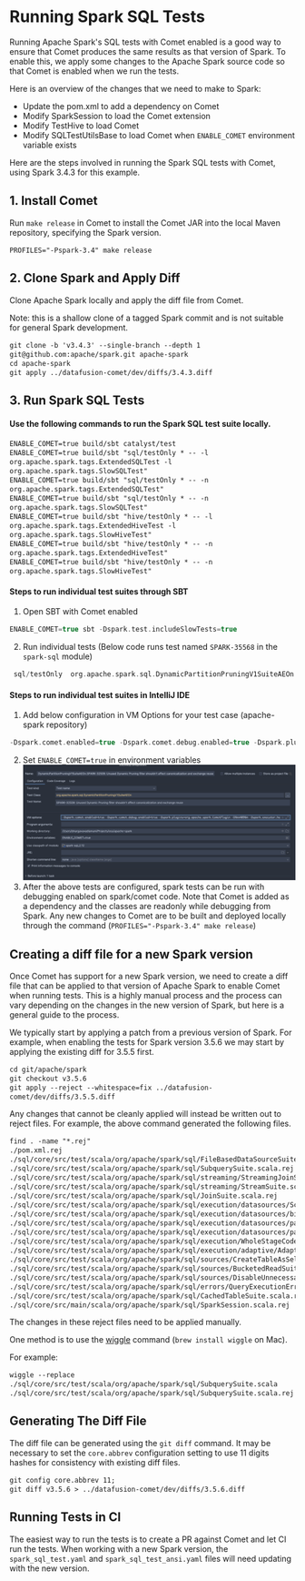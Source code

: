 <!--
Licensed to the Apache Software Foundation (ASF) under one
or more contributor license agreements.  See the NOTICE file
distributed with this work for additional information
regarding copyright ownership.  The ASF licenses this file
to you under the Apache License, Version 2.0 (the
"License"); you may not use this file except in compliance
with the License.  You may obtain a copy of the License at

  http://www.apache.org/licenses/LICENSE-2.0

Unless required by applicable law or agreed to in writing,
software distributed under the License is distributed on an
"AS IS" BASIS, WITHOUT WARRANTIES OR CONDITIONS OF ANY
KIND, either express or implied.  See the License for the
specific language governing permissions and limitations
under the License.
-->

# Running Spark SQL Tests

Running Apache Spark's SQL tests with Comet enabled is a good way to ensure that Comet produces the same
results as that version of Spark. To enable this, we apply some changes to the Apache Spark source code so that
Comet is enabled when we run the tests.

Here is an overview of the changes that we need to make to Spark:

- Update the pom.xml to add a dependency on Comet
- Modify SparkSession to load the Comet extension
- Modify TestHive to load Comet
- Modify SQLTestUtilsBase to load Comet when `ENABLE_COMET` environment variable exists

Here are the steps involved in running the Spark SQL tests with Comet, using Spark 3.4.3 for this example.

## 1. Install Comet

Run `make release` in Comet to install the Comet JAR into the local Maven repository, specifying the Spark version.

```shell
PROFILES="-Pspark-3.4" make release
```

## 2. Clone Spark and Apply Diff

Clone Apache Spark locally and apply the diff file from Comet.

Note: this is a shallow clone of a tagged Spark commit and is not suitable for general Spark development.

```shell
git clone -b 'v3.4.3' --single-branch --depth 1 git@github.com:apache/spark.git apache-spark
cd apache-spark
git apply ../datafusion-comet/dev/diffs/3.4.3.diff
```

## 3. Run Spark SQL Tests

#### Use the following commands to run the Spark SQL test suite locally.

```shell
ENABLE_COMET=true build/sbt catalyst/test
ENABLE_COMET=true build/sbt "sql/testOnly * -- -l org.apache.spark.tags.ExtendedSQLTest -l org.apache.spark.tags.SlowSQLTest"
ENABLE_COMET=true build/sbt "sql/testOnly * -- -n org.apache.spark.tags.ExtendedSQLTest"
ENABLE_COMET=true build/sbt "sql/testOnly * -- -n org.apache.spark.tags.SlowSQLTest"
ENABLE_COMET=true build/sbt "hive/testOnly * -- -l org.apache.spark.tags.ExtendedHiveTest -l org.apache.spark.tags.SlowHiveTest"
ENABLE_COMET=true build/sbt "hive/testOnly * -- -n org.apache.spark.tags.ExtendedHiveTest"
ENABLE_COMET=true build/sbt "hive/testOnly * -- -n org.apache.spark.tags.SlowHiveTest"
```
#### Steps to run individual test suites through SBT
1. Open SBT with Comet enabled
```sbt
ENABLE_COMET=true sbt -Dspark.test.includeSlowTests=true 
```
2. Run individual tests (Below code runs test named `SPARK-35568` in the `spark-sql` module)
```sbt
 sql/testOnly  org.apache.spark.sql.DynamicPartitionPruningV1SuiteAEOn -- -z "SPARK-35568"
```
#### Steps to run individual test suites in IntelliJ IDE
1. Add below configuration in VM Options for your test case (apache-spark repository)
```sbt
-Dspark.comet.enabled=true -Dspark.comet.debug.enabled=true -Dspark.plugins=org.apache.spark.CometPlugin -DXmx4096m -Dspark.executor.heartbeatInterval=20000 -Dspark.network.timeout=10000 --add-exports=java.base/sun.nio.ch=ALL-UNNAMED --add-opens=java.base/java.nio=ALL-UNNAMED
```
2. Set `ENABLE_COMET=true` in environment variables
![img.png](img.png)
3. After the above tests are configured, spark tests can be run with debugging enabled on spark/comet code. Note that Comet is added as a dependency and the classes are readonly while debugging from Spark. Any new changes to Comet are to be built and deployed locally through the command (`PROFILES="-Pspark-3.4" make release`)

## Creating a diff file for a new Spark version

Once Comet has support for a new Spark version, we need to create a diff file that can be applied to that version
of Apache Spark to enable Comet when running tests. This is a highly manual process and the process can
vary depending on the changes in the new version of Spark, but here is a general guide to the process.

We typically start by applying a patch from a previous version of Spark. For example, when enabling the tests
for Spark version 3.5.6 we may start by applying the existing diff for 3.5.5 first.

```shell
cd git/apache/spark
git checkout v3.5.6
git apply --reject --whitespace=fix ../datafusion-comet/dev/diffs/3.5.5.diff
```

Any changes that cannot be cleanly applied will instead be written out to reject files. For example, the above
command generated the following files.

```shell
find . -name "*.rej"
./pom.xml.rej
./sql/core/src/test/scala/org/apache/spark/sql/FileBasedDataSourceSuite.scala.rej
./sql/core/src/test/scala/org/apache/spark/sql/SubquerySuite.scala.rej
./sql/core/src/test/scala/org/apache/spark/sql/streaming/StreamingJoinSuite.scala.rej
./sql/core/src/test/scala/org/apache/spark/sql/streaming/StreamSuite.scala.rej
./sql/core/src/test/scala/org/apache/spark/sql/JoinSuite.scala.rej
./sql/core/src/test/scala/org/apache/spark/sql/execution/datasources/SchemaPruningSuite.scala.rej
./sql/core/src/test/scala/org/apache/spark/sql/execution/datasources/binaryfile/BinaryFileFormatSuite.scala.rej
./sql/core/src/test/scala/org/apache/spark/sql/execution/datasources/parquet/ParquetRebaseDatetimeSuite.scala.rej
./sql/core/src/test/scala/org/apache/spark/sql/execution/datasources/parquet/ParquetSchemaSuite.scala.rej
./sql/core/src/test/scala/org/apache/spark/sql/execution/WholeStageCodegenSuite.scala.rej
./sql/core/src/test/scala/org/apache/spark/sql/execution/adaptive/AdaptiveQueryExecSuite.scala.rej
./sql/core/src/test/scala/org/apache/spark/sql/sources/CreateTableAsSelectSuite.scala.rej
./sql/core/src/test/scala/org/apache/spark/sql/sources/BucketedReadSuite.scala.rej
./sql/core/src/test/scala/org/apache/spark/sql/sources/DisableUnnecessaryBucketedScanSuite.scala.rej
./sql/core/src/test/scala/org/apache/spark/sql/errors/QueryExecutionErrorsSuite.scala.rej
./sql/core/src/test/scala/org/apache/spark/sql/CachedTableSuite.scala.rej
./sql/core/src/main/scala/org/apache/spark/sql/SparkSession.scala.rej
```

The changes in these reject files need to be applied manually.

One method is to use the [wiggle](https://github.com/neilbrown/wiggle) command (`brew install wiggle` on Mac).

For example:

```shell
wiggle --replace ./sql/core/src/test/scala/org/apache/spark/sql/SubquerySuite.scala ./sql/core/src/test/scala/org/apache/spark/sql/SubquerySuite.scala.rej
```

## Generating The Diff File

The diff file can be generated using the `git diff` command. It may be necessary to set the `core.abbrev`
configuration setting to use 11 digits hashes for consistency with existing diff files.

```shell
git config core.abbrev 11;
git diff v3.5.6 > ../datafusion-comet/dev/diffs/3.5.6.diff
```

## Running Tests in CI

The easiest way to run the tests is to create a PR against Comet and let CI run the tests. When working with a
new Spark version, the `spark_sql_test.yaml` and `spark_sql_test_ansi.yaml` files will need updating with the
new version.
